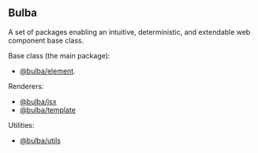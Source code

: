 ## Bulba

A set of packages enabling an intuitive, deterministic, and extendable web component base class.

Base class (the main package):

- [@bulba/element](https://github.com/geotrev/bulba/tree/main/packages/element).

Renderers:

- [@bulba/jsx](https://github.com/geotrev/bulba/tree/main/packages/jsx)
- [@bulba/template](https://github.com/geotrev/bulba/tree/main/packages/template)

Utilities:

- [@bulba/utils](https://github.com/geotrev/bulba/tree/main/packages/utils)
